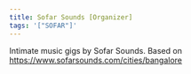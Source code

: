 ```yaml
---
title: Sofar Sounds [Organizer]
tags: '["SOFAR"]'
---
```

Intimate music gigs by Sofar Sounds. Based on <https://www.sofarsounds.com/cities/bangalore>
